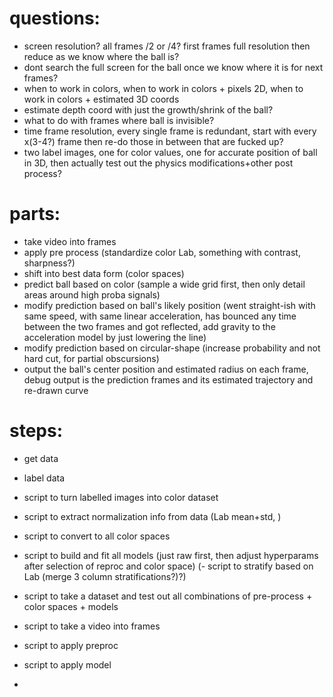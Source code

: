 # questions: 
- screen resolution? all frames /2 or /4? first frames full resolution then reduce as we know where the ball is?
- dont search the full screen for the ball once we know where it is for next frames?
- when to work in colors, when to work in colors + pixels 2D, when to work in colors + estimated 3D coords
- estimate depth coord with just the growth/shrink of the ball?
- what to do with frames where ball is invisible?
- time frame resolution, every single frame is redundant, start with every x(3-4?) frame then re-do those in between that are fucked up?
- two label images, one for color values, one for accurate position of ball in 3D, then actually test out the physics modifications+other post process?



# parts: 
- take video into frames
- apply pre process (standardize color Lab, something with contrast, sharpness?)
- shift into best data form (color spaces)
- predict ball based on color (sample a wide grid first, then only detail areas around high proba signals)
- modify prediction based on ball's likely position (went straight-ish with same speed, with same linear acceleration, has bounced any time between the two frames and got reflected, add gravity to the acceleration model by just lowering the line)
- modify prediction based on circular-shape (increase probability and not hard cut, for partial obscursions)
- output the ball's center position and estimated radius on each frame, debug output is the prediction frames and its estimated trajectory and re-drawn curve



# steps: 
- get data
- label data
- script to turn labelled images into color dataset

- script to extract normalization info from data (Lab mean+std, )
- script to convert to all color spaces

- script to build and fit all models (just raw first, then adjust hyperparams after selection of reproc and color space)
(- script to stratify based on Lab (merge 3 column stratifications?)?)
- script to take a dataset and test out all combinations of pre-process + color spaces + models

- script to take a video into frames
- script to apply preproc
- script to apply model

- 